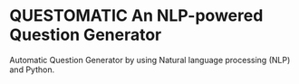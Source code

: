 # QUESTOMATIC An NLP-powered Question Generator
Automatic Question Generator by using Natural language processing (NLP) and Python.
